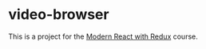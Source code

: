 # video-browser
This is a project for the [Modern React with Redux](https://www.udemy.com/react-redux/) course.
